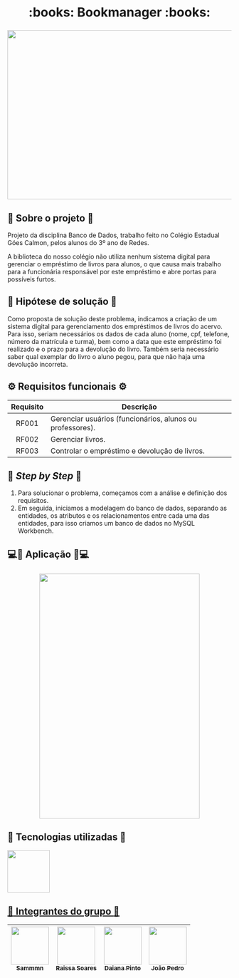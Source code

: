 <h1 align="center">:books: Bookmanager :books:</h1>

<h3 align="center"><img width=780 height=380 src="https://user-images.githubusercontent.com/120694081/236944274-610c3855-eb6f-4de4-b3a2-a71bd13ccf99.gif"></h3>

## 🧠 Sobre o projeto 🧠

Projeto da disciplina Banco de Dados, trabalho feito no Colégio Estadual Góes Calmon, pelos alunos do 3º ano de Redes.

A biblioteca do nosso colégio não utiliza nenhum sistema digital para gerenciar o empréstimo de livros para alunos, o que causa mais trabalho para a funcionária responsável por este empréstimo e abre portas para possíveis furtos.

## 🤔 Hipótese de solução 🤔
Como proposta de solução deste problema, indicamos a criação de um sistema digital para gerenciamento dos empréstimos de livros do acervo. Para isso, seriam necessários os dados de cada aluno (nome, cpf, telefone, número da matrícula e turma), bem como a data que este empréstimo foi realizado e o prazo para a devolução do livro. Também seria necessário saber qual exemplar do livro o aluno pegou, para que não haja uma devolução incorreta.

## ⚙️ Requisitos funcionais ⚙️

| Requisito| Descrição |
|  :---: |-----------| 
| RF001 | Gerenciar usuários (funcionários, alunos ou professores). |
| RF002 | Gerenciar livros. |
| RF003 | Controlar o empréstimo e devolução de livros. |

## 👣 *Step by Step* 👣

1. Para solucionar o problema, começamos com a análise e definição dos requisitos.
2. Em seguida, iniciamos a modelagem do banco de dados, separando as entidades, os atributos e os relacionamentos entre cada  uma das entidades, para isso criamos um banco de dados no MySQL Workbench.

## 💻📱 Aplicação 📱💻

<h3 align="center"><img width="360" height="550"src="https://user-images.githubusercontent.com/120694081/236948954-d25b61cd-720a-4edd-b2df-cb12d7f23e15.gif"></h3>


## 👾 Tecnologias utilizadas 👾
<a href="https://www.mysql.com/"> <img src="https://user-images.githubusercontent.com/120694081/236445973-4d39d538-10b5-4bfb-ad0e-f5cc48e85195.png" width="95">

## :busts_in_silhouette: Integrantes do grupo	:busts_in_silhouette:
|[<img src="https://avatars.githubusercontent.com/u/120694081?v=4" width=85><br><sub>Sammmn</sub>](https://github.com/Sammmn)|[<img src="https://avatars.githubusercontent.com/u/131258341?v=4" width=85><br><sub>Raissa Soares</sub>](https://github.com/raigz1)|[<img src="https://avatars.githubusercontent.com/u/132101450?v=4" width=85><br><sub>Daiana Pinto</sub>](https://github.com/daianaf01)|[<img src="https://avatars.githubusercontent.com/u/130756415?v=4" width=85><br><sub>João Pedro</sub>](https://github.com/Misth3)
|  :----:  |  :----:  |  :----:  | :----:

